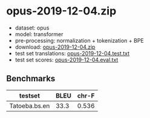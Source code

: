 # opus-2019-12-04.zip

* dataset: opus
* model: transformer
* pre-processing: normalization + tokenization + BPE
* download: [opus-2019-12-04.zip](https://object.pouta.csc.fi/OPUS-MT-models/bs-en/opus-2019-12-04.zip)
* test set translations: [opus-2019-12-04.test.txt](https://object.pouta.csc.fi/OPUS-MT-models/bs-en/opus-2019-12-04.test.txt)
* test set scores: [opus-2019-12-04.eval.txt](https://object.pouta.csc.fi/OPUS-MT-models/bs-en/opus-2019-12-04.eval.txt)

## Benchmarks

| testset               | BLEU  | chr-F |
|-----------------------|-------|-------|
| Tatoeba.bs.en 	| 33.3 	| 0.536 |

